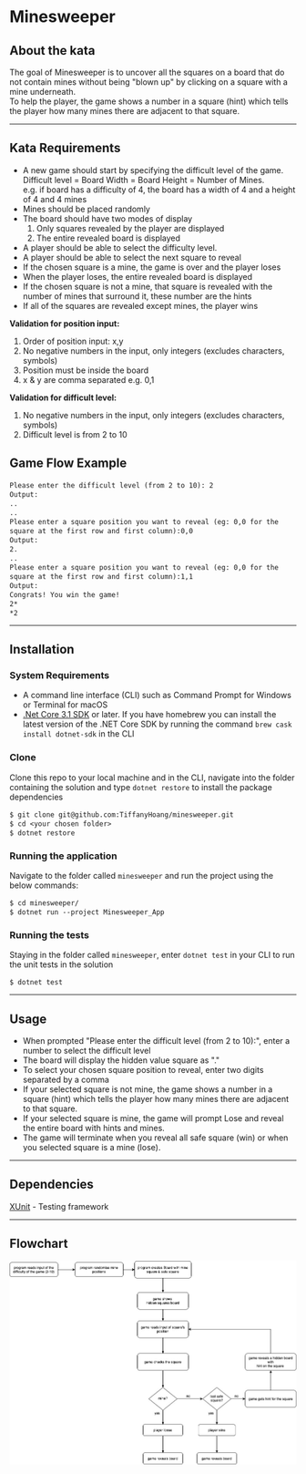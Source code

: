 # Minesweeper

## About the kata
The goal of Minesweeper is to uncover all the squares on a board that do not contain mines without being "blown up" by clicking on a square with a mine underneath.  
To help the player, the game shows a number in a square (hint) which tells the player how many mines there are adjacent to that square.  

---
## Kata Requirements 
- A new game should start by specifying the difficult level of the game. Difficult level = Board Width = Board Height = Number of Mines.  
e.g. if board has a difficulty of 4, the board has a width of 4 and a height of 4 and 4 mines
- Mines should be placed randomly
- The board should have two modes of display
    1. Only squares revealed by the player are displayed
    2. The entire revealed board is displayed
- A player should be able to select the difficulty level.
- A player should be able to select the next square to reveal
- If the chosen square is a mine, the game is over and the player loses
- When the player loses, the entire revealed board is displayed
- If the chosen square is not a mine, that square is revealed with the number of mines that surround it, these number are the hints
- If all of the squares are revealed except mines, the player wins

**Validation for position input:**
1. Order of position input: x,y
2. No negative numbers in the input, only integers (excludes characters, symbols)
3. Position must be inside the board
5. x & y are comma separated e.g. 0,1

**Validation for difficult level:**
1. No negative numbers in the input, only integers (excludes characters, symbols)
2. Difficult level is from 2 to 10

## Game Flow Example
~~~
Please enter the difficult level (from 2 to 10): 2
Output:
..
..
Please enter a square position you want to reveal (eg: 0,0 for the square at the first row and first column):0,0
Output:
2.
..
Please enter a square position you want to reveal (eg: 0,0 for the square at the first row and first column):1,1
Output:
Congrats! You win the game!
2*
*2
~~~
---
## Installation
### System Requirements
- A command line interface (CLI) such as Command Prompt for Windows or Terminal for macOS
- [.Net Core 3.1 SDK](https://dotnet.microsoft.com/download) or later. If you have homebrew you can install the latest version of the .NET Core SDK by running the command `brew cask install dotnet-sdk` in the CLI

### Clone
Clone this repo to your local machine and in the CLI, navigate into the folder containing the solution and type `dotnet restore` to install the package dependencies

```shell
$ git clone git@github.com:TiffanyHoang/minesweeper.git
$ cd <your chosen folder>
$ dotnet restore
```

### Running the application
Navigate to the folder called `minesweeper` and run the project using the below commands:

```shell
$ cd minesweeper/
$ dotnet run --project Minesweeper_App
```

### Running the tests
Staying in the folder called `minesweeper`, enter `dotnet test` in your CLI to run the unit tests in the solution

```shell
$ dotnet test
```

----
## Usage
- When prompted "Please enter the difficult level (from 2 to 10):", enter a number to select the difficult level
- The board will display the hidden value square as "."
- To select your chosen square position to reveal, enter two digits separated by a comma 
- If your selected square is not mine, the game shows a number in a square (hint) which tells the player how many mines there are adjacent to that square.
- If your selected square is mine, the game will prompt Lose and reveal the entire board with hints and mines.
- The game will terminate when you reveal all safe square (win) or when you selected square is a mine (lose).

---
## Dependencies
[XUnit](https://xunit.net/) - Testing framework

---
## Flowchart 
<img src="docs/flow-chart.jpg">